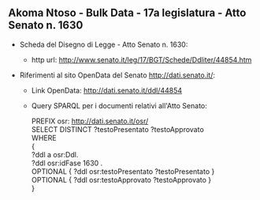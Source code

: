 ## Akoma Ntoso - Bulk Data - 17a legislatura - Atto Senato n. 1630 ##

* Scheda del Disegno di Legge - Atto Senato n. 1630:
	* http url: http://www.senato.it/leg/17/BGT/Schede/Ddliter/44854.htm

* Riferimenti al sito OpenData del Senato http://dati.senato.it/:
	* Link OpenData: http://dati.senato.it/ddl/44854
	* Query SPARQL per i documenti relativi all'Atto Senato:

        PREFIX osr: <http://dati.senato.it/osr/>  
		SELECT DISTINCT ?testoPresentato ?testoApprovato  
		WHERE  
		{  
		    ?ddl a osr:Ddl.  
		    ?ddl osr:idFase 1630 .  
		    OPTIONAL { ?ddl osr:testoPresentato ?testoPresentato }  
		    OPTIONAL { ?ddl osr:testoApprovato ?testoApprovato }  
		}
		